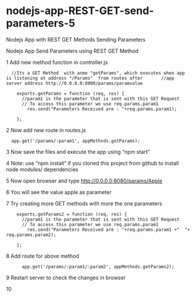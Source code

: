 # nodejs-app-REST-GET-send-parameters-5
Nodejs App with REST GET Methods Sending Parameters 

Nodejs App Send Parameters using REST GET Method

1	Add new method function in controller.js
    
      //Its a GET Method  with anme "getParams", which executes when app is listening at address "/Params"  from routes after       //app server address http://0.0.0.0:8080/params/paramvalue
      
        exports.getParams = function (req, res) {
          //param1 is the parameter that is sent with this GET Request
          // To access this parameter we use req.params.param1
            res.send("Parameters Received are : "+req.params.param1);

        };

2	Now add new route in routes.js

      app.get('/params/:param1', appMethods.getParams);

3	Now save the files and execute the app using “npm start”

4	Note: use “npm install” if you cloned this project from github to install node modules/ dependencies

5	Now open browser and type http://0.0.0.0:8080/params/Apple

6	You will see the value apple as parameter 

7	Try creating  more GET methods with more the one parameters
  
      
        exports.getParams2 = function (req, res) {
          //param1 is the parameter that is sent with this GET Request
          // To access this parameter we use req.params.param1
            res.send("Parameters Received are : "+req.params.param1 +"  "+ req.params.param2);

        };
8	Add route for above method
      
          app.get('/params/:param1/:param2', appMethods.getParams2);

9	Restart server to check the changes in browser

10	
